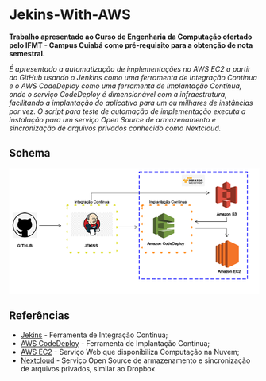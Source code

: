 # Jekins-With-AWS 
  
**Trabalho apresentado ao Curso de Engenharia da Computação ofertado pelo IFMT - Campus Cuiabá como pré-requisito para a obtenção de nota semestral.** 
  
*É apresentado a automatização de implementações no AWS EC2 a partir do GitHub usando o Jenkins como uma ferramenta de Integração Contínua e o AWS CodeDeploy como uma ferramenta de Implantação Contínua, onde o serviço CodeDeploy é dimensionável com a infraestrutura, facilitando a implantação do aplicativo para um ou milhares de instâncias por vez. O script para teste de automação de implementação executa a instalação para um serviço Open Source de armazenamento e sincronização de arquivos privados conhecido como Nextcloud.* 

  
## Schema
 
![author: mhsscel](https://raw.githubusercontent.com/mhsscel/Jekins-With-AWS/master/schema.png) 
 
## Referências

* [Jekins](https://jenkins.io/) - Ferramenta de Integração Contínua; 
* [AWS CodeDeploy](https://aws.amazon.com/pt/codedeploy/) - Ferramenta de Implantação Contínua;  
* [AWS EC2](https://aws.amazon.com/pt/ec2/) - Serviço Web que disponibiliza Computação na Nuvem;  
* [Nextcloud](https://nextcloud.com/) - Serviço Open Source de armazenamento e sincronização de arquivos privados, similar ao Dropbox. 
